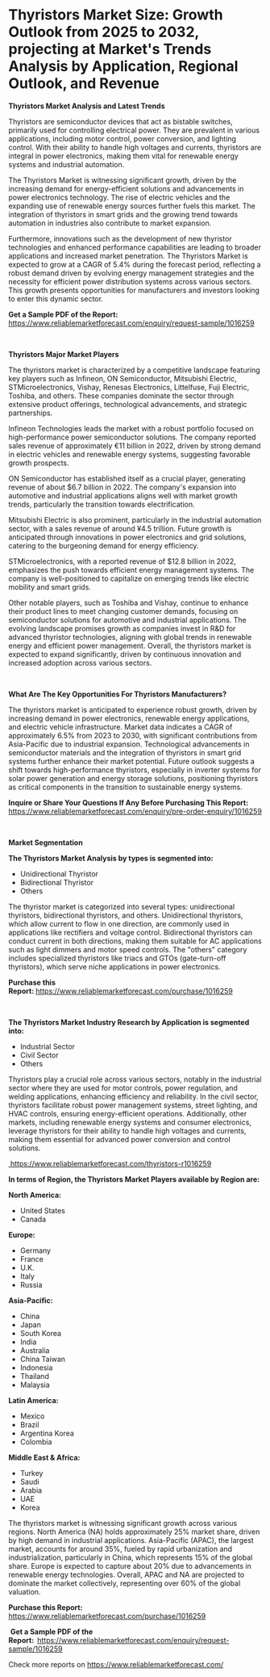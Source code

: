 <p><h1>Thyristors Market Size: Growth Outlook from 2025 to 2032, projecting at Market's Trends Analysis by Application, Regional Outlook, and Revenue</h1></p><p><strong>Thyristors Market Analysis and Latest Trends</strong></p>
<p><p>Thyristors are semiconductor devices that act as bistable switches, primarily used for controlling electrical power. They are prevalent in various applications, including motor control, power conversion, and lighting control. With their ability to handle high voltages and currents, thyristors are integral in power electronics, making them vital for renewable energy systems and industrial automation.</p><p>The Thyristors Market is witnessing significant growth, driven by the increasing demand for energy-efficient solutions and advancements in power electronics technology. The rise of electric vehicles and the expanding use of renewable energy sources further fuels this market. The integration of thyristors in smart grids and the growing trend towards automation in industries also contribute to market expansion.</p><p>Furthermore, innovations such as the development of new thyristor technologies and enhanced performance capabilities are leading to broader applications and increased market penetration. The Thyristors Market is expected to grow at a CAGR of 5.4% during the forecast period, reflecting a robust demand driven by evolving energy management strategies and the necessity for efficient power distribution systems across various sectors. This growth presents opportunities for manufacturers and investors looking to enter this dynamic sector.</p></p>
<p><strong>Get a Sample PDF of the Report:&nbsp;</strong> <a href="https://www.reliablemarketforecast.com/enquiry/request-sample/1016259?utm_campaign=3538&utm_medium=2&utm_source=Github&utm_content=ia&utm_term=06042025&utm_id=thyristors">https://www.reliablemarketforecast.com/enquiry/request-sample/1016259</a></p>
<p>&nbsp;</p>
<p><strong>Thyristors Major Market Players</strong></p>
<p><p>The thyristors market is characterized by a competitive landscape featuring key players such as Infineon, ON Semiconductor, Mitsubishi Electric, STMicroelectronics, Vishay, Renesas Electronics, Littelfuse, Fuji Electric, Toshiba, and others. These companies dominate the sector through extensive product offerings, technological advancements, and strategic partnerships.</p><p>Infineon Technologies leads the market with a robust portfolio focused on high-performance power semiconductor solutions. The company reported sales revenue of approximately €11 billion in 2022, driven by strong demand in electric vehicles and renewable energy systems, suggesting favorable growth prospects.</p><p>ON Semiconductor has established itself as a crucial player, generating revenue of about $6.7 billion in 2022. The company's expansion into automotive and industrial applications aligns well with market growth trends, particularly the transition towards electrification.</p><p>Mitsubishi Electric is also prominent, particularly in the industrial automation sector, with a sales revenue of around ¥4.5 trillion. Future growth is anticipated through innovations in power electronics and grid solutions, catering to the burgeoning demand for energy efficiency.</p><p>STMicroelectronics, with a reported revenue of $12.8 billion in 2022, emphasizes the push towards efficient energy management systems. The company is well-positioned to capitalize on emerging trends like electric mobility and smart grids.</p><p>Other notable players, such as Toshiba and Vishay, continue to enhance their product lines to meet changing customer demands, focusing on semiconductor solutions for automotive and industrial applications. The evolving landscape promises growth as companies invest in R&D for advanced thyristor technologies, aligning with global trends in renewable energy and efficient power management. Overall, the thyristors market is expected to expand significantly, driven by continuous innovation and increased adoption across various sectors.</p></p>
<p>&nbsp;</p>
<p><strong>What Are The Key Opportunities For Thyristors Manufacturers?</strong></p>
<p><p>The thyristors market is anticipated to experience robust growth, driven by increasing demand in power electronics, renewable energy applications, and electric vehicle infrastructure. Market data indicates a CAGR of approximately 6.5% from 2023 to 2030, with significant contributions from Asia-Pacific due to industrial expansion. Technological advancements in semiconductor materials and the integration of thyristors in smart grid systems further enhance their market potential. Future outlook suggests a shift towards high-performance thyristors, especially in inverter systems for solar power generation and energy storage solutions, positioning thyristors as critical components in the transition to sustainable energy systems.</p></p>
<p><strong>Inquire or Share Your Questions If Any Before Purchasing This Report:</strong> <a href="https://www.reliablemarketforecast.com/enquiry/pre-order-enquiry/1016259?utm_campaign=3538&utm_medium=2&utm_source=Github&utm_content=ia&utm_term=06042025&utm_id=thyristors">https://www.reliablemarketforecast.com/enquiry/pre-order-enquiry/1016259</a></p>
<p>&nbsp;</p>
<p><strong>Market Segmentation</strong></p>
<p><strong>The Thyristors Market Analysis by types is segmented into:</strong></p>
<p><ul><li>Unidirectional Thyristor</li><li>Bidirectional Thyristor</li><li>Others</li></ul></p>
<p><p>The thyristor market is categorized into several types: unidirectional thyristors, bidirectional thyristors, and others. Unidirectional thyristors, which allow current to flow in one direction, are commonly used in applications like rectifiers and voltage control. Bidirectional thyristors can conduct current in both directions, making them suitable for AC applications such as light dimmers and motor speed controls. The "others" category includes specialized thyristors like triacs and GTOs (gate-turn-off thyristors), which serve niche applications in power electronics.</p></p>
<p><strong>Purchase this Report:&nbsp;</strong><a href="https://www.reliablemarketforecast.com/purchase/1016259?utm_campaign=3538&utm_medium=2&utm_source=Github&utm_content=ia&utm_term=06042025&utm_id=thyristors">https://www.reliablemarketforecast.com/purchase/1016259</a></p>
<p>&nbsp;</p>
<p><strong>The Thyristors Market Industry Research by Application is segmented into:</strong></p>
<p><ul><li>Industrial Sector</li><li>Civil Sector</li><li>Others</li></ul></p>
<p><p>Thyristors play a crucial role across various sectors, notably in the industrial sector where they are used for motor controls, power regulation, and welding applications, enhancing efficiency and reliability. In the civil sector, thyristors facilitate robust power management systems, street lighting, and HVAC controls, ensuring energy-efficient operations. Additionally, other markets, including renewable energy systems and consumer electronics, leverage thyristors for their ability to handle high voltages and currents, making them essential for advanced power conversion and control solutions.</p></p>
<p><a href="https://www.reliablemarketforecast.com/thyristors-r1016259?utm_campaign=3538&utm_medium=2&utm_source=Github&utm_content=ia&utm_term=06042025&utm_id=thyristors">&nbsp;https://www.reliablemarketforecast.com/thyristors-r1016259</a></p>
<p><strong>In terms of Region, the Thyristors Market Players available by Region are:</strong></p>
<p>
    <p> <strong> North America: </strong>
        <ul>
            <li>United States</li>
            <li>Canada</li>
        </ul>
        </p> 
    <p> <strong> Europe: </strong>
        <ul>
            <li>Germany</li>
            <li>France</li>
            <li>U.K.</li>
            <li>Italy</li>
            <li>Russia</li>
        </ul>
        </p> 
    <p> <strong> Asia-Pacific: </strong>
        <ul>
            <li>China</li>
            <li>Japan</li>
            <li>South Korea</li>
            <li>India</li>
            <li>Australia</li>
            <li>China Taiwan</li>
            <li>Indonesia</li>
            <li>Thailand</li>
            <li>Malaysia</li>
        </ul>
        </p> 
    <p> <strong> Latin America: </strong>
        <ul>
            <li>Mexico</li>
            <li>Brazil</li>
            <li>Argentina Korea</li>
            <li>Colombia</li>
        </ul>
        </p> 
    <p> <strong> Middle East & Africa: </strong>
        <ul>
            <li>Turkey</li>
            <li>Saudi</li>
            <li>Arabia</li>
            <li>UAE</li>
            <li>Korea</li>
        </ul>
    </p>
    </p>
<p><p>The thyristors market is witnessing significant growth across various regions. North America (NA) holds approximately 25% market share, driven by high demand in industrial applications. Asia-Pacific (APAC), the largest market, accounts for around 35%, fueled by rapid urbanization and industrialization, particularly in China, which represents 15% of the global share. Europe is expected to capture about 20% due to advancements in renewable energy technologies. Overall, APAC and NA are projected to dominate the market collectively, representing over 60% of the global valuation.</p></p>
<p><strong>Purchase this Report: </strong><a href="https://www.reliablemarketforecast.com/purchase/1016259?utm_campaign=3538&utm_medium=2&utm_source=Github&utm_content=ia&utm_term=06042025&utm_id=thyristors">https://www.reliablemarketforecast.com/purchase/1016259</a></p>
<p>&nbsp;<strong>Get a Sample PDF of the Report:&nbsp;&nbsp;</strong><a href="https://www.reliablemarketforecast.com/enquiry/request-sample/1016259?utm_campaign=3538&utm_medium=2&utm_source=Github&utm_content=ia&utm_term=06042025&utm_id=thyristors">https://www.reliablemarketforecast.com/enquiry/request-sample/1016259</a></p>
<p><strong></strong></p>
<p>Check more reports on <a href="https://www.reliablemarketforecast.com/?utm_campaign=3538&utm_medium=2&utm_source=Github&utm_content=ia&utm_term=06042025&utm_id=thyristors">https://www.reliablemarketforecast.com/</a></p>